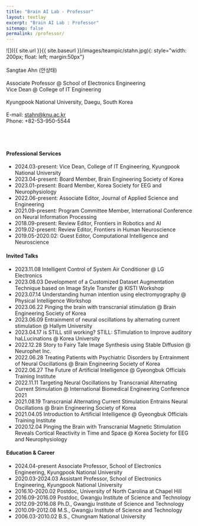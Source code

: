 ```yaml
---
title: "Brain AI Lab - Professor"
layout: textlay
excerpt: "Brain AI Lab : Professor"
sitemap: false
permalink: /professor/
---
```


![]({{ site.url }}{{ site.baseurl }}/images/teampic/stahn.jpg){: style="width: 200px; float: left; margin:50px"}
<br/><br/>
Sangtae Ahn (안상태) <br/><br/>
Associate Professor @ School of Electronics Engineering<br/>
Vice Dean @ College of IT Engineering  <br/><br/>
Kyungpook National University, Daegu, South Korea<br/>
<br/>
E-mail: stahn@knu.ac.kr<br/>
Phone: +82-53-950-5544<br/><br/>
<br/><br/>

#### Professional Services
- 2024.03-present: Vice Dean, College of IT Engineering, Kyungpook National University
- 2023.04-present: Board Member, Brain Engineering Society of Korea
- 2023.01-present: Board Member, Korea Society for EEG and Neurophysiology
- 2022.06-present: Associate Editor, Journal of Applied Science and Engineering
- 2021.09-present: Program Committee Member, International Conference on Neural Information Processing
- 2018.09-present: Review Editor, Frontiers in Robotics and AI
- 2019.02-present: Review Editor, Frontiers in Human Neuroscience
- 2019.05-2020.02: Guest Editor, Computational Intelligence and Neuroscience 

#### Invited Talks
- 2023.11.08 Intelligent Control of System Air Conditioner @ LG Electronics
- 2023.08.03 Development of a Customized Dataset Augmentation Technique based on Image Style Transfer @ KISTI Workshop
- 2023.07.14 Understanding human intention using electromyography @ Physical Intelligence Workshop
- 2023.06.22 Pinging the brain with transcranial stimulation @ Brain Engineering Society of Korea
- 2023.06.09 Entrainment of neural oscillations by alternating current stimulation @ Hallym University
- 2023.04.17 is STILL still working? STILL: STimulation to Improve auditory haLLucinations @ Korea University
- 2022.12.28 Story to Fairy Tale Image Synthesis using Stable Diffusion @ Neurophet Inc.
- 2022.06.28 Treating Patients with Psychiatric Disorders by Entrainment of Neural Oscillations @ Brain Engineering Society of Korea
- 2022.06.27 The Future of Artificial Intelligence @ Gyeongbuk Officials Training Institute
- 2022.11.11 Targeting Neural Oscillations by Transcranial Alternating Current Stimulation @ International Biomedical Engineering Conference 2021 
- 2021.08.19 Transcranial Alternating Current Stimulation Entrains Neural Oscillations @ Brain Engineering Society of Korea
- 2021.04.05 Introduction to Artificial Intelligence @ Gyeongbuk Officials Training Institute
- 2020.12.04 Pinging the Brain with Transcranial Magnetic Stimulation Reveals Cortical Reactivity in Time and Space @ Korea Society for EEG and Neurophysiology

#### Education & Career
- 2024.04-present Associate Professor, School of Electronics Engineering, Kyungpook National University
- 2020.03-2024.03 Assistant Professor, School of Electronics Engineering, Kyungpook National University
- 2016.10-2020.02 Postdoc, University of North Carolina at Chapel Hill
- 2016.09-2016.09 Postdoc, Gwangju Institute of Science and Technology
- 2012.09-2016.08 Ph.D., Gwangju Institute of Science and Technology
- 2010.09-2012.08 M.S., Gwangju Institute of Science and Technology
- 2006.03-2010.02 B.S., Chungnam National University




   
